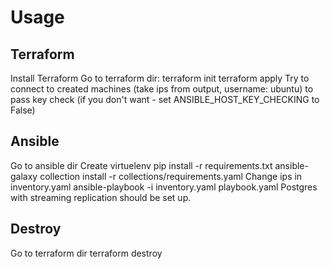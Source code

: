 # Usage
## Terraform
Install Terraform
Go to terraform dir:
terraform init
terraform apply
Try to connect to created machines (take ips from output, username: ubuntu) to pass key check (if you don't want - set ANSIBLE_HOST_KEY_CHECKING to False)
## Ansible
Go to ansible dir
Create virtuelenv
pip install -r requirements.txt
ansible-galaxy collection install -r collections/requirements.yaml
Change ips in inventory.yaml
ansible-playbook -i inventory.yaml playbook.yaml
Postgres with streaming replication should be set up.

## Destroy
Go to terraform dir
terraform destroy